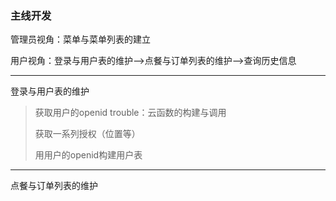 ### 主线开发

管理员视角：菜单与菜单列表的建立

用户视角：登录与用户表的维护-->点餐与订单列表的维护-->查询历史信息

----------------------------------------------------------------------------------

登录与用户表的维护

> 获取用户的openid		trouble：云函数的构建与调用
>
> 获取一系列授权（位置等）
>
> 用用户的openid构建用户表

--------------------------------------------------------------------------------------

点餐与订单列表的维护

​	

